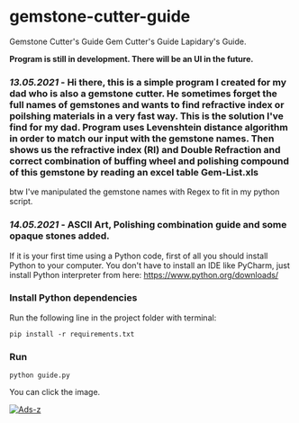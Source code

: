 # gemstone-cutter-guide
Gemstone Cutter's Guide
Gem Cutter's Guide
Lapidary's Guide.

<b>Program is still in development. There will be an UI in the future.</b>



### <i>13.05.2021</i> - Hi there, this is a simple program I created for my dad who is also a gemstone cutter. He sometimes forget the full names of gemstones and wants to find refractive index or poilshing materials in a very fast way. This is the solution I've find for my dad. Program uses Levenshtein distance algorithm in order to match our input with the gemstone names. Then shows us the refractive index (RI) and Double Refraction and correct combination of buffing wheel and polishing compound of this gemstone by reading an excel table Gem-List.xls

btw I've manipulated the gemstone names with Regex to fit in my python script.



### <i>14.05.2021</i> - ASCII Art, Polishing combination guide and some opaque stones added.





If it is your first time using a Python code, first of all you should install Python to your computer. You don't have to install an IDE like PyCharm, just install Python interpreter from here: https://www.python.org/downloads/

### Install Python dependencies
Run the following line in the project folder with terminal: 

`pip install -r requirements.txt`

### Run

`python guide.py`

You can click the image.

<a href="https://ibb.co/vBYq6Zm"><img src="https://i.ibb.co/QcdQ3rn/Ads-z.png" alt="Ads-z" border="0"></a>
